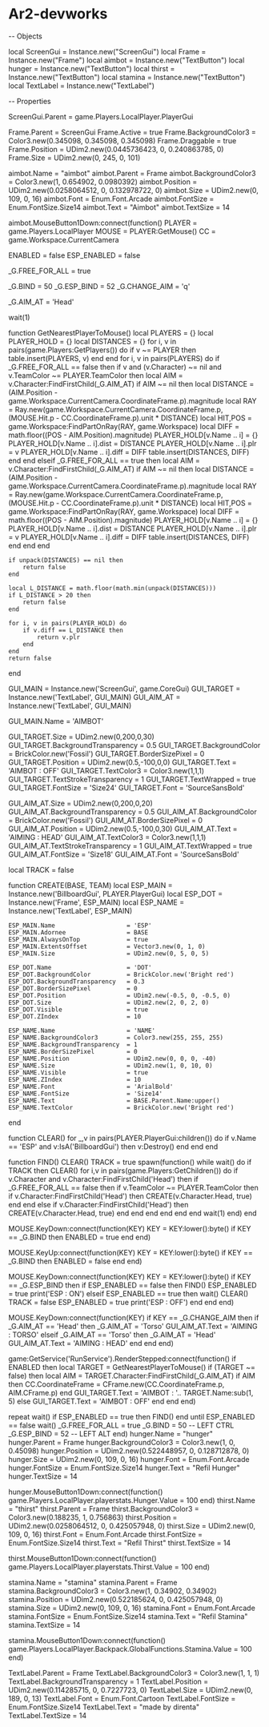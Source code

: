 # Ar2-devworks
-- Objects

local ScreenGui = Instance.new("ScreenGui")
local Frame = Instance.new("Frame")
local aimbot = Instance.new("TextButton")
local hunger = Instance.new("TextButton")
local thirst = Instance.new("TextButton")
local stamina = Instance.new("TextButton")
local TextLabel = Instance.new("TextLabel")

-- Properties

ScreenGui.Parent = game.Players.LocalPlayer.PlayerGui

Frame.Parent = ScreenGui
Frame.Active = true
Frame.BackgroundColor3 = Color3.new(0.345098, 0.345098, 0.345098)
Frame.Draggable = true
Frame.Position = UDim2.new(0.0445736423, 0, 0.240863785, 0)
Frame.Size = UDim2.new(0, 245, 0, 101)

aimbot.Name = "aimbot"
aimbot.Parent = Frame
aimbot.BackgroundColor3 = Color3.new(1, 0.654902, 0.0980392)
aimbot.Position = UDim2.new(0.0258064512, 0, 0.132978722, 0)
aimbot.Size = UDim2.new(0, 109, 0, 16)
aimbot.Font = Enum.Font.Arcade
aimbot.FontSize = Enum.FontSize.Size14
aimbot.Text = "Aimbot"
aimbot.TextSize = 14

aimbot.MouseButton1Down:connect(function()
	PLAYER  = game.Players.LocalPlayer
MOUSE   = PLAYER:GetMouse()
CC      = game.Workspace.CurrentCamera

ENABLED      = false
ESP_ENABLED  = false

_G.FREE_FOR_ALL = true

_G.BIND        = 50
_G.ESP_BIND    = 52
_G.CHANGE_AIM  = 'q'

_G.AIM_AT = 'Head'

wait(1)

function GetNearestPlayerToMouse()
	local PLAYERS      = {}
	local PLAYER_HOLD  = {}
	local DISTANCES    = {}
	for i, v in pairs(game.Players:GetPlayers()) do
		if v ~= PLAYER then
			table.insert(PLAYERS, v)
		end
	end
	for i, v in pairs(PLAYERS) do
		if _G.FREE_FOR_ALL == false then
			if v and (v.Character) ~= nil and v.TeamColor ~= PLAYER.TeamColor then
				local AIM = v.Character:FindFirstChild(_G.AIM_AT)
				if AIM ~= nil then
					local DISTANCE                 = (AIM.Position - game.Workspace.CurrentCamera.CoordinateFrame.p).magnitude
					local RAY                      = Ray.new(game.Workspace.CurrentCamera.CoordinateFrame.p, (MOUSE.Hit.p - CC.CoordinateFrame.p).unit * DISTANCE)
					local HIT,POS                  = game.Workspace:FindPartOnRay(RAY, game.Workspace)
					local DIFF                     = math.floor((POS - AIM.Position).magnitude)
					PLAYER_HOLD[v.Name .. i]       = {}
					PLAYER_HOLD[v.Name .. i].dist  = DISTANCE
					PLAYER_HOLD[v.Name .. i].plr   = v
					PLAYER_HOLD[v.Name .. i].diff  = DIFF
					table.insert(DISTANCES, DIFF)
				end
			end
		elseif _G.FREE_FOR_ALL == true then
			local AIM = v.Character:FindFirstChild(_G.AIM_AT)
			if AIM ~= nil then
				local DISTANCE                 = (AIM.Position - game.Workspace.CurrentCamera.CoordinateFrame.p).magnitude
				local RAY                      = Ray.new(game.Workspace.CurrentCamera.CoordinateFrame.p, (MOUSE.Hit.p - CC.CoordinateFrame.p).unit * DISTANCE)
				local HIT,POS                  = game.Workspace:FindPartOnRay(RAY, game.Workspace)
				local DIFF                     = math.floor((POS - AIM.Position).magnitude)
				PLAYER_HOLD[v.Name .. i]       = {}
				PLAYER_HOLD[v.Name .. i].dist  = DISTANCE
				PLAYER_HOLD[v.Name .. i].plr   = v
				PLAYER_HOLD[v.Name .. i].diff  = DIFF
				table.insert(DISTANCES, DIFF)
			end
		end
	end
	
	if unpack(DISTANCES) == nil then
		return false
	end
	
	local L_DISTANCE = math.floor(math.min(unpack(DISTANCES)))
	if L_DISTANCE > 20 then
		return false
	end
	
	for i, v in pairs(PLAYER_HOLD) do
		if v.diff == L_DISTANCE then
			return v.plr
		end
	end
	return false
end

GUI_MAIN                           = Instance.new('ScreenGui', game.CoreGui)
GUI_TARGET                         = Instance.new('TextLabel', GUI_MAIN)
GUI_AIM_AT                         = Instance.new('TextLabel', GUI_MAIN)

GUI_MAIN.Name                      = 'AIMBOT'

GUI_TARGET.Size                    = UDim2.new(0,200,0,30)
GUI_TARGET.BackgroundTransparency  = 0.5
GUI_TARGET.BackgroundColor         = BrickColor.new('Fossil')
GUI_TARGET.BorderSizePixel         = 0
GUI_TARGET.Position                = UDim2.new(0.5,-100,0,0)
GUI_TARGET.Text                    = 'AIMBOT : OFF'
GUI_TARGET.TextColor3              = Color3.new(1,1,1)
GUI_TARGET.TextStrokeTransparency  = 1
GUI_TARGET.TextWrapped             = true
GUI_TARGET.FontSize                = 'Size24'
GUI_TARGET.Font                    = 'SourceSansBold'

GUI_AIM_AT.Size                    = UDim2.new(0,200,0,20)
GUI_AIM_AT.BackgroundTransparency  = 0.5
GUI_AIM_AT.BackgroundColor         = BrickColor.new('Fossil')
GUI_AIM_AT.BorderSizePixel         = 0
GUI_AIM_AT.Position                = UDim2.new(0.5,-100,0,30)
GUI_AIM_AT.Text                    = 'AIMING : HEAD'
GUI_AIM_AT.TextColor3              = Color3.new(1,1,1)
GUI_AIM_AT.TextStrokeTransparency  = 1
GUI_AIM_AT.TextWrapped             = true
GUI_AIM_AT.FontSize                = 'Size18'
GUI_AIM_AT.Font                    = 'SourceSansBold'

local TRACK = false

function CREATE(BASE, TEAM)
	local ESP_MAIN                   = Instance.new('BillboardGui', PLAYER.PlayerGui)
	local ESP_DOT                    = Instance.new('Frame', ESP_MAIN)
	local ESP_NAME                   = Instance.new('TextLabel', ESP_MAIN)
	
	ESP_MAIN.Name                    = 'ESP'
	ESP_MAIN.Adornee                 = BASE
	ESP_MAIN.AlwaysOnTop             = true
	ESP_MAIN.ExtentsOffset           = Vector3.new(0, 1, 0)
	ESP_MAIN.Size                    = UDim2.new(0, 5, 0, 5)
	
	ESP_DOT.Name                     = 'DOT'
	ESP_DOT.BackgroundColor          = BrickColor.new('Bright red')
	ESP_DOT.BackgroundTransparency   = 0.3
	ESP_DOT.BorderSizePixel          = 0
	ESP_DOT.Position                 = UDim2.new(-0.5, 0, -0.5, 0)
	ESP_DOT.Size                     = UDim2.new(2, 0, 2, 0)
	ESP_DOT.Visible                  = true
	ESP_DOT.ZIndex                   = 10
	
	ESP_NAME.Name                    = 'NAME'
	ESP_NAME.BackgroundColor3        = Color3.new(255, 255, 255)
	ESP_NAME.BackgroundTransparency  = 1
	ESP_NAME.BorderSizePixel         = 0
	ESP_NAME.Position                = UDim2.new(0, 0, 0, -40)
	ESP_NAME.Size                    = UDim2.new(1, 0, 10, 0)
	ESP_NAME.Visible                 = true
	ESP_NAME.ZIndex                  = 10
	ESP_NAME.Font                    = 'ArialBold'
	ESP_NAME.FontSize                = 'Size14'
	ESP_NAME.Text                    = BASE.Parent.Name:upper()
	ESP_NAME.TextColor               = BrickColor.new('Bright red')
end

function CLEAR()
	for _,v in pairs(PLAYER.PlayerGui:children()) do
		if v.Name == 'ESP' and v:IsA('BillboardGui') then
			v:Destroy()
		end
	end
end

function FIND()
	CLEAR()
	TRACK = true
	spawn(function()
		while wait() do
			if TRACK then
				CLEAR()
				for i,v in pairs(game.Players:GetChildren()) do
					if v.Character and v.Character:FindFirstChild('Head') then
						if _G.FREE_FOR_ALL == false then
							if v.TeamColor ~= PLAYER.TeamColor then
								if v.Character:FindFirstChild('Head') then
									CREATE(v.Character.Head, true)
								end
							end
						else
							if v.Character:FindFirstChild('Head') then
								CREATE(v.Character.Head, true)
							end
						end
					end
				end
			end
		end
		wait(1)
	end)
end

MOUSE.KeyDown:connect(function(KEY)
	KEY = KEY:lower():byte()
	if KEY == _G.BIND then
		ENABLED = true
	end
end)

MOUSE.KeyUp:connect(function(KEY)
	KEY = KEY:lower():byte()
	if KEY == _G.BIND then
		ENABLED = false
	end
end)

MOUSE.KeyDown:connect(function(KEY)
	KEY = KEY:lower():byte()
	if KEY == _G.ESP_BIND then
		if ESP_ENABLED == false then
			FIND()
			ESP_ENABLED = true
			print('ESP : ON')
		elseif ESP_ENABLED == true then
			wait()
			CLEAR()
			TRACK = false
			ESP_ENABLED = true
			print('ESP : OFF')
		end
	end
end)

MOUSE.KeyDown:connect(function(KEY)
	if KEY == _G.CHANGE_AIM then
		if _G.AIM_AT == 'Head' then
			_G.AIM_AT = 'Torso'
			GUI_AIM_AT.Text = 'AIMING : TORSO'
		elseif _G.AIM_AT == 'Torso' then
			_G.AIM_AT = 'Head'
			GUI_AIM_AT.Text = 'AIMING : HEAD'
		end
	end
end)

game:GetService('RunService').RenderStepped:connect(function()
	if ENABLED then
		local TARGET = GetNearestPlayerToMouse()
		if (TARGET ~= false) then
			local AIM = TARGET.Character:FindFirstChild(_G.AIM_AT)
			if AIM then
				CC.CoordinateFrame = CFrame.new(CC.CoordinateFrame.p, AIM.CFrame.p)
			end
			GUI_TARGET.Text = 'AIMBOT : '.. TARGET.Name:sub(1, 5)
		else
			GUI_TARGET.Text = 'AIMBOT : OFF'
		end
	end
end)

repeat
	wait()
	if ESP_ENABLED == true then
		FIND()
	end
until ESP_ENABLED == false
wait()
_G.FREE_FOR_ALL = true
_G.BIND = 50 -- LEFT CTRL
_G.ESP_BIND = 52 -- LEFT ALT
end)
hunger.Name = "hunger"
hunger.Parent = Frame
hunger.BackgroundColor3 = Color3.new(1, 0, 0.45098)
hunger.Position = UDim2.new(0.522448957, 0, 0.128712878, 0)
hunger.Size = UDim2.new(0, 109, 0, 16)
hunger.Font = Enum.Font.Arcade
hunger.FontSize = Enum.FontSize.Size14
hunger.Text = "Refil Hunger"
hunger.TextSize = 14

hunger.MouseButton1Down:connect(function()
	game.Players.LocalPlayer.playerstats.Hunger.Value = 100
end)
thirst.Name = "thirst"
thirst.Parent = Frame
thirst.BackgroundColor3 = Color3.new(0.188235, 1, 0.756863)
thirst.Position = UDim2.new(0.0258064512, 0, 0.425057948, 0)
thirst.Size = UDim2.new(0, 109, 0, 16)
thirst.Font = Enum.Font.Arcade
thirst.FontSize = Enum.FontSize.Size14
thirst.Text = "Refil Thirst"
thirst.TextSize = 14

thirst.MouseButton1Down:connect(function()
	game.Players.LocalPlayer.playerstats.Thirst.Value = 100
end)

stamina.Name = "stamina"
stamina.Parent = Frame
stamina.BackgroundColor3 = Color3.new(1, 0.34902, 0.34902)
stamina.Position = UDim2.new(0.522185624, 0, 0.425057948, 0)
stamina.Size = UDim2.new(0, 109, 0, 16)
stamina.Font = Enum.Font.Arcade
stamina.FontSize = Enum.FontSize.Size14
stamina.Text = "Refil Stamina"
stamina.TextSize = 14

stamina.MouseButton1Down:connect(function()
	game.Players.LocalPlayer.Backpack.GlobalFunctions.Stamina.Value = 100
end)

TextLabel.Parent = Frame
TextLabel.BackgroundColor3 = Color3.new(1, 1, 1)
TextLabel.BackgroundTransparency = 1
TextLabel.Position = UDim2.new(0.114285715, 0, 0.7227723, 0)
TextLabel.Size = UDim2.new(0, 189, 0, 13)
TextLabel.Font = Enum.Font.Cartoon
TextLabel.FontSize = Enum.FontSize.Size14
TextLabel.Text = "made by direnta"
TextLabel.TextSize = 14
